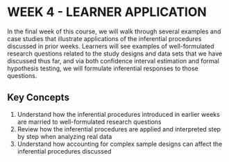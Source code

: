 # WEEK 4 - LEARNER APPLICATION



In the final week of this course, we will walk through several examples and case studies that illustrate applications of the inferential procedures discussed in prior weeks. Learners will see examples of well-formulated research questions related to the study designs and data sets that we have discussed thus far, and via both confidence interval estimation and formal hypothesis testing, we will formulate inferential responses to those questions.





## Key Concepts
1. Understand how the inferential procedures introduced in earlier weeks are married to well-formulated research questions
2. Review how the inferential procedures are applied and interpreted step by step when analyzing real data
3. Understand how accounting for complex sample designs can affect the inferential procedures discussed
